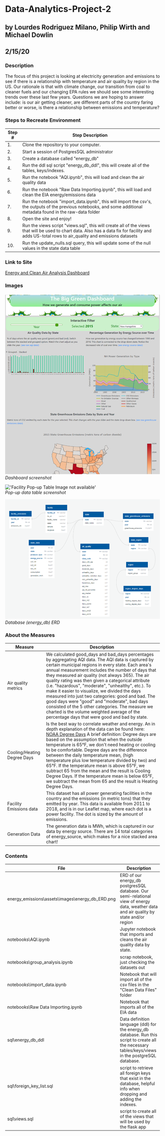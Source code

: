 # Data-Analytics-Project-2
## by Lourdes Rodriguez Milano, Philip Wirth and Michael Dowlin
## 2/15/20

### Description
The focus of this project is looking at electricity generation and emissions to see if there is a relationship with temperature and air quality by region in the US.  Our rationale is that with climate change, our transition from coal to cleaner fuels and our changing EPA rules we should see some interesting trends over these last few years.  Questions we are hoping to answer include: is our air getting cleaner, are different parts of the country faring better or worse, is there a relationship between emissions and temperature? 

### Steps to Recreate Environment
|Step # |Step Description                                                                                   |
|-------|---------------------------------------------------------------------------------------------------|
|1.     |Clone the repository to your computer.                                                             |
|2.     |Start a session of PostgresSQL administrator                                                       |
|3.     |Create a database called "energy_db"                                                               |
|4.     |Run the ddl sql script "energy_db_ddl", this will create all of the tables, keys/indexes.|
|5.     |Run the notebook "AQI.ipynb", this will load and clean the air quality data                        |
|6.     |Run the notebook "Raw Data Importing.ipynb", this will load and clean the EIA energy/emissions data|
|7.     |Run the notebook "import_data.ipynb", this will import the csv's, the outputs of the previous notebooks, and some additional metadata found in the raw-data folder|
|8.     |Open the site and enjoy!                                                                           |
|9.     |Run the views script "views.sql", this will create all of the views that will be used to chart data.  Also has a data fix for facility and adds US-total rows to air_quality and emissions datasets|
|10.    |Run the update_nulls.sql query, this will update some of the null values in the state data table|

### Link to Site
[Energy and Clean Air Analysis Dashboard](https://fpwirth.github.io/Data-Analytics-Project-2/)

### Images
!['Facility Dashboard Image not available'](/energy_emissions/static/images/facility_data_dashboard.png)\
*Dashboard screenshot*

!['Facility Pop-up Table Image not available'](/energy_emissions/static/images/pop_up_table_dashboard.png)\
*Pop-up data table screenshot*

!['ERD Image not available'](/energy_emissions/static/images/energy_db_ERD.png)\
*Database (energy_db) ERD*

### About the Measures
|Measure    |Description                                                                                                        |
|-----------|-------------------------------------------------------------------------------------------------------------------|
|Air quality metrics|We calculated good_days and bad_days percentages by aggregating AQI data.  The AQI data is captured by certain municipal regions in every state.  Each area's annual measurement includes the number of days that they measured air quality (not always 365).  The air quality rating was then given a categorical attribute (i.e. "hazardous", "moderate", "unhealthy", etc.).  To make it easier to visualize, we divided the days measured into just two categories: good and bad.  The good days were "good" and "moderate", bad days consisted of the 5 other categories.  The measure we charted is the volume weighted average of the percentage days that were good and bad by state.|
|Cooling/Heating Degree Days|Is the best way to correlate weather and energy.  An in depth explanation of the data can be found here: [NOAA Degree Days](https://www.weather.gov/key/climate_heat_cool) A brief definition: Degree days are based on the assumption that when the outside temperature is 65°F, we don't need heating or cooling to be comfortable. Degree days are the difference between the daily temperature mean, (high temperature plus low temperature divided by two) and 65°F. If the temperature mean is above 65°F, we subtract 65 from the mean and the result is Cooling Degree Days. If the temperature mean is below 65°F, we subtract the mean from 65 and the result is Heating Degree Days.|
|Facility Emissions data|This dataset has all power generating facilities in the country and the emissions (in metric tons) that they emitted by year.  This data is available from 2011 to 2018, and is in our Leaflet map, where each dot is a power facility.  The dot is sized by the amount of emissions.|
|Generation Data|The generation data is MWh, which is captured in our data by energy source.  There are 14 total categories of energy_source, which makes for a nice stacked area chart!|


### Contents
| File                        | Description                                                                                     |
|-----------------------------|-------------------------------------------------------------------------------------------------|
|energy_emissions\assets\images\energy_db_ERD.png     |ERD of our energy_db postgresSQL database.  Our semi-relational view of energy data, weather data and air quality by state and/or region|
|notebooks\AQI.ipynb          |Jupyter notebook that imports and cleans the air quality data by state.                          |
|notebooks\group_analysis.ipynb         |scrap notebook, just checking the datasets out       |
|notebooks\import_data.ipynb            |Notebook that will import all of the csv files in the "Clean Data Files" folder|
|notebooks\Raw Data Importing.ipynb|Notebook that imports all of the EIA data|
|sql\energy_db_ddl                  |Data definition language (ddl) for the energy_db database.  Run this script to create all the necessary tables/keys/views in the postgreSQL database.|
|sql\foreign_key_list.sql           |script to retrieve all foreign keys that exist in the database, helpful info when dropping and adding the indexes.  |
|sql\views.sql  |script to create all of the views that will be used by the flask app|


